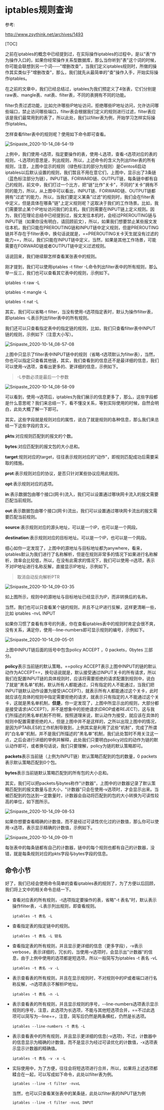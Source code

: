 # iptables规则查询

参考:

http://www.zsythink.net/archives/1493

[TOC]

之前在iptables的概念中已经提到过，在实际操作iptables的过程中，是以"表"作为操作入口的，如果你经常操作关系型数据库，那么当你听到"表"这个词的时候，你可能会联想到另一个词----"增删改查"，当我们定义iptables规则时，所做的操作其实类似于"增删改查"，那么，我们就先从最简单的"查"操作入手，开始实际操作iptables。

 

在之前的文章中，我们已经总结过，iptables为我们预定义了4张表，它们分别是raw表、mangle表、nat表、filter表，不同的表拥有不同的功能。

filter负责过滤功能，比如允许哪些IP地址访问，拒绝哪些IP地址访问，允许访问哪些端口，禁止访问哪些端口，filter表会根据我们定义的规则进行过滤，filter表应该是我们最常用到的表了，所以此处，我们以filter表为例，开始学习怎样实际操作iptables。

 

怎样查看filter表中的规则呢？使用如下命令即可查看。

![Snipaste_2020-10-14_08-54-19](https://github.com/dhay3/image-repo/raw/master/20210518/Snipaste_2020-10-14_08-54-19.231h2suin8ps.png)

上例中，我们使用-t选项，指定要操作的表，使用-L选项，查看-t选项对应的表的规则，-L选项的意思是，列出规则，所以，上述命令的含义为列出filter表的所有规则，注意，上图中显示的规则（绿色标注的部分为规则）是Centos6启动iptables以后默认设置的规则，我们暂且不用在意它们，上图中，显示出了3条链（蓝色标注部分为链），INPUT链、FORWARD链、OUTPUT链，每条链中都有自己的规则，前文中，我们打过一个比方，把"链"比作"关卡"，不同的"关卡"拥有不同的能力，所以，从上图中可以看出，INPUT链、FORWARD链、OUTPUT链都拥有"过滤"的能力，所以，当我们要定义某条"过滤"的规则时，我们会在filter表中定义，但是具体在哪条"链"上定义规则呢？这取决于我们的工作场景。比如，我们需要禁止某个IP地址访问我们的主机，我们则需要在INPUT链上定义规则。因为，我们在理论总结中已经提到过，报文发往本机时，会经过PREROUTING链与INPUT链（如果你没有明白，请回顾前文），所以，如果我们想要禁止某些报文发往本机，我们只能在PREROUTING链和INPUT链中定义规则，但是PREROUTING链并不存在于filter表中，换句话说就是，==PREROUTING关卡天生就没有过滤的能力==，所以，我们只能在INPUT链中定义，当然，如果是其他工作场景，可能需要在FORWARD链或者OUTPUT链中定义过滤规则。

话说回来，我们继续聊怎样查看某张表中的规则。

刚才提到，我们可以使用iptables -t filter -L命令列出filter表中的所有规则，那么举一反三，我们也可以查看其它表中的规则，示例如下。

iptables -t raw -L

iptables -t mangle -L

iptables -t nat -L

其实，我们可以省略-t filter，当没有使用-t选项指定表时，默认为操作filter表，即iptables -L表示列出filter表中的所有规则。

 

我们还可以只查看指定表中的指定链的规则，比如，我们只查看filter表中INPUT链的规则，示例如下（注意大小写）。

![Snipaste_2020-10-14_08-57-08](https://github.com/dhay3/image-repo/raw/master/20210518/Snipaste_2020-10-14_08-57-08.4g2iu98uwpa0.png)

上图中只显示了filter表中INPUT链中的规则（省略-t选项默认为filter表），当然，你也可以指定只查看其他链，其实，我们查看到的信息还不是最详细的信息，我们可以使用-v选项，查看出更多的、更详细的信息，示例如下。

> -L参数必须是最后一个参数

![Snipaste_2020-10-14_08-58-09](https://github.com/dhay3/image-repo/raw/master/20210518/Snipaste_2020-10-14_08-58-09.3dqjt82sobu0.png)

可以看到，使用-v选项后，iptables为我们展示的信息更多了，那么，这些字段都是什么意思呢？我们来总结一下，看不懂没关系，等到实际使用的时候，自然会明白，此处大概了解一下即可。

其实，这些字段就是规则对应的属性，说白了就是规则的各种信息，那么我们来总结一下这些字段的含义。

**pkts**:对应规则匹配到的报文的个数。

**bytes**:对应匹配到的报文包的大小总和。

**target**:规则对应的target，往往表示规则对应的"动作"，即规则匹配成功后需要采取的措施。

**prot**:表示规则对应的协议，是否只针对某些协议应用此规则。

**opt**:表示规则对应的选项。

**in**:表示数据包由哪个接口(网卡)流入，我们可以设置通过哪块网卡流入的报文需要匹配当前规则。

**out**:表示数据包由哪个接口(网卡)流出，我们可以设置通过哪块网卡流出的报文需要匹配当前规则。

**source**:表示规则对应的源头地址，可以是一个IP，也可以是一个网段。

**destination**:表示规则对应的目标地址。可以是一个IP，也可以是一个网段。

细心如你一定发现了，上图中的源地址与目标地址都为anywhere，看来，iptables默认为我们进行了名称解析，但是在规则非常多的情况下如果进行名称解析，效率会比较低，所以，在没有此需求的情况下，我们可以使用-n选项，表示不对IP地址进行名称反解，直接显示IP地址，示例如下。

> 取消自动反向解析PTR

![Snipaste_2020-10-14_09-03-35](https://github.com/dhay3/image-repo/raw/master/20210518/Snipaste_2020-10-14_09-03-35.n072xew2vy8.png)

如上图所示，规则中的源地址与目标地址已经显示为IP，而非转换后的名称。

当然，我们也可以只查看某个链的规则，并且不让IP进行反解，这样更清晰一些，比如 iptables -nvL INPUT

 

如果你习惯了查看有序号的列表，你在查看iptables表中的规则时肯定会很不爽，没有关系，满足你，使用--line-numbers即可显示规则的编号，示例如下。

![Snipaste_2020-10-14_09-05-01](https://github.com/dhay3/image-repo/raw/master/20210518/Snipaste_2020-10-14_09-05-01.63kwihcps980.png)

上图中INPUT链后面的括号中包含policy ACCEPT ，0 packets，0bytes 三部分。

**policy**表示当前链的默认策略，==policy ACCEPT表示上图中INPUT的链的默认动作为ACCEPT==，换句话说就是，默认接受通过INPUT关卡的所有请求，所以我们在配置INPUT链的具体规则时，应该将需要拒绝的请求配置到规则中，说白了就是"黑名单"机制，默认所有人都能通过，只有指定的人不能通过，当我们把INPUT链默认动作设置为接受(ACCEPT)，就表示所有人都能通过这个关卡，此时就应该在具体的规则中指定需要拒绝的请求，就表示只有指定的人不能通过这个关卡，这就是黑名单机制，**但是**，你一定发现了，上图中所显示出的规则，大部分都是接受请求(ACCEPT)，并不是想象中的拒绝请求(DROP或者REJECT)，这与我们所描述的黑名单机制不符啊，按照道理来说，默认动作为接受，就应该在具体的规则中配置需要拒绝的人，但是上图中并不是这样的，之所以出现上图中的情况，是因为IPTABLES的工作机制导致到，上例其实是利用了这些"机制"，完成了所谓的"白名单"机制，并不是我们所描述的"黑名单"机制，我们此处暂时不用关注这一点，之后会进行详细的举例并解释，此处我们只要明白policy对应的动作为链的默认动作即可，或者换句话说，我们只要理解，policy为链的默认策略即可。

**packets**表示当前链（上例为INPUT链）默认策略匹配到的包的数量，0 packets表示默认策略匹配到0个包。

**bytes**表示当前链默认策略匹配到的所有包的大小总和。

其实，我们可以把packets与bytes称作"计数器"，上图中的计数器记录了默认策略匹配到的报文数量与总大小，"计数器"只会在使用-v选项时，才会显示出来。当被匹配到的包达到一定数量时，计数器会自动将匹配到的包的大小转换为可读性较高的单位，如下图所示。

![Snipaste_2020-10-14_09-08-53](https://github.com/dhay3/image-repo/raw/master/20210518/Snipaste_2020-10-14_09-08-53.ndhm6uo42og.png)

如果你想要查看精确的计数值，而不是经过可读性优化过的计数值，那么你可以使用-x选项，表示显示精确的计数值，示例如下。

![Snipaste_2020-10-14_09-09-11](https://github.com/dhay3/image-repo/raw/master/20210518/Snipaste_2020-10-14_09-09-11.2hyecl0nrni0.png)

每张表中的每条链都有自己的计数器，链中的每个规则也都有自己的计数器，没错，就是每条规则对应的pkts字段与bytes字段的信息。

## 命令小节

好了，我们已经会使用命令简单的查看iptables表的规则了，为了方便以后回顾，我们将上文中的相关命令总结一下。

- 查看对应表的所有规则，-t选项指定要操作的表，省略"-t 表名"时，默认表示操作filter表，-L表示列出规则，即查看规则。

  ```
  iptables -t 表名 -L
  ```

- 查看指定表的指定链中的规则。

  ```
  iptables -t 表名 -L 链名
  ```

- 查看指定表的所有规则，并且显示更详细的信息（更多字段），-v表示verbose，表示详细的，冗长的，当使用-v选项时，会显示出"计数器"的信息，由于上例中使用的选项都是短选项，所以一般简写为iptables -t 表名 -vL

  ```
  iptables -t 表名 -v -L
  ```

- 表示查看表的所有规则，并且在显示规则时，不对规则中的IP或者端口进行名称反解，-n选项表示不解析IP地址。

  ```
  iptables -t 表名 -n -L
  ```

- 表示查看表的所有规则，并且显示规则的序号，--line-numbers选项表示显示规则的序号，注意，此选项为长选项，不能与其他短选项合并，==不过此选项可以简写为--line==，注意，简写后仍然是两条横杠，仍然是长选项。

  ```
  iptables --line-numbers -t 表名 -L
  ```

- 表示查看表中的所有规则，并且显示更详细的信息(-v选项)，不过，计数器中的信息显示为精确的计数值，而不是显示为经过可读优化的计数值，-x选项表示显示计数器的精确值。

  ```
  iptables -t 表名 -v -x -L
  ```

- 实际使用中，为了方便，往往会将短选项进行合并，所以，如果将上述选项都糅合在一起，可以写成如下命令，此处以filter表为例。

  ```
  iptables --line -t filter -nvxL
  ```

  当然，也可以只查看某张表中的某条链，此处以filter表的INPUT链为例

  ```
  iptables --line -t filter -nvxL INPUT
  ```

  







